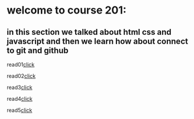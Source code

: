 # welcome to course 201:

## in this section we talked about html css and javascript and then we learn how about connect to git and github

 read01[click](read1.md)

  read02[click](read2.md) 

  read3[click](read3.md) 

  read4[click](read4.md) 

read5[click](read5.md) 
